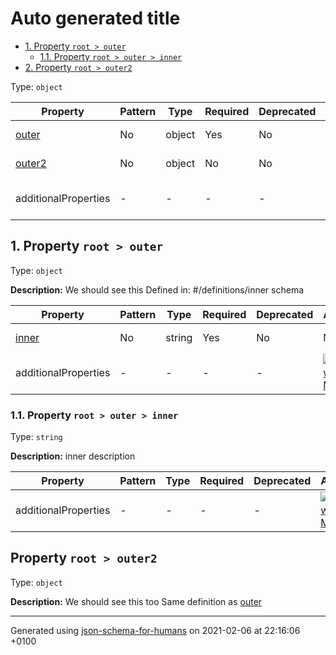 # Auto generated title
- [1. Property `root > outer`](#outer)
  - [1.1. Property `root > outer > inner`](#outer_inner)
- [2. Property `root > outer2`](#outer2)

Type: `object`

| Property | Pattern | Type | Required | Deprecated | Additional | Description |
| -------- | ------- | ---- | -------- | ---------- | ---------- | ----------- |
| [outer](#outer)|No|object|Yes|No| No|We should see this|
| [outer2](#outer2)|No|object|No|No| No|We should see this too|
  | additionalProperties | - | - | - | - |  [![made-with-Markdown](https://img.shields.io/badge/Not%20allowed-red)](# "Additional Properties not allowed.") | - |

## <a name="outer"></a>1. Property `root > outer`

Type: `object`

**Description:** We should see this
Defined in: #/definitions/inner schema

| Property | Pattern | Type | Required | Deprecated | Additional | Description |
| -------- | ------- | ---- | -------- | ---------- | ---------- | ----------- |
| [inner](#outer_inner)|No|string|Yes|No| No|inner description|
  | additionalProperties | - | - | - | - |  [![made-with-Markdown](https://img.shields.io/badge/Not%20allowed-red)](# "Additional Properties not allowed.") | - |

### <a name="outer_inner"></a>1.1. Property `root > outer > inner`

Type: `string`

**Description:** inner description

| Property | Pattern | Type | Required | Deprecated | Additional | Description |
| -------- | ------- | ---- | -------- | ---------- | ---------- | ----------- |
  | additionalProperties | - | - | - | - |  [![made-with-Markdown](https://img.shields.io/badge/Any%20type-allowed-green)](# "Additional Properties of any type are allowed.") | - |

## Property `root > outer2`

Type: `object`

**Description:** We should see this too
    Same definition as [outer](#outer)

----------------------------------------------------------------------------------------------------------------------------
Generated using [json-schema-for-humans](https://github.com/coveooss/json-schema-for-humans) on 2021-02-06 at 22:16:06 +0100